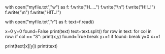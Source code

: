 with open("myfile.txt","w") as f:
    f.write("H.....")
    f.write("\n")
    f.write("H!!..!")
    f.write("\n")
    f.write("H!T..!")
    
with open("myfile.txt","r") as f:
   text=f.read()
   
x=0
y=0
found=False
print(text)
text=text.split()
for row in text:
    for col in row:
        if col == "S":
            print(x,y)
            found=True
            break
        y+=1
    if found:
        break
    y=0
    x+=1


print(text[x][y])
print(text)
